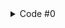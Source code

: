 <img src="http://www.plantuml.com/plantuml/proxy?src=https://raw.githubusercontent.com/lobogral/practicas_UML/master/README.md&idx=0&v=1" alt=""/>

<details><summary>Code #0</summary>

```plantuml
class Dummy {
 -field1
 #field2
 ~method1()
 +method2()
}
```
</details>

